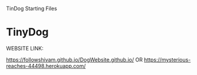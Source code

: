 TinDog Starting Files
# TinyDog



WEBSITE LINK:

https://followshivam.github.io/DogWebsite.github.io/
OR
https://mysterious-reaches-44498.herokuapp.com/
